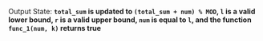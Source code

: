 Output State: **`total_sum` is updated to `(total_sum + num) % MOD`, `l` is a valid lower bound, `r` is a valid upper bound, `num` is equal to `l`, and the function `func_1(num, k)` returns true**